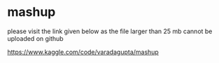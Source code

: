 # mashup

please visit the link given below as the file larger than 25 mb cannot be uploaded on github

https://www.kaggle.com/code/varadagupta/mashup
